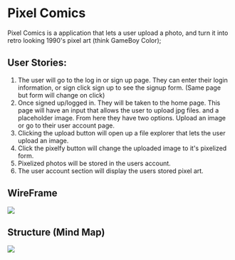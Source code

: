 # Pixel Comics

Pixel Comics is a application that lets a user upload a photo, and turn it into retro looking 1990's pixel art (think GameBoy Color);

## User Stories:

1. The user will go to the log in or sign up page. They can enter their login information, or sign click sign up to see the signup form. (Same page but form will change on click)
2. Once signed up/logged in. They will be taken to the home page. This page will have an input that allows the user to upload jpg files. and a placeholder image. From here they have two options. Upload an image or go to their user account page.
3. Clicking the upload button will open up a file explorer that lets the user upload an image.
4. Click the pixelfy button will change the uploaded image to it's pixelized form.
5. Pixelized photos will be stored in the users account.
6. The user account section will display the users stored pixel art.

## WireFrame

<img src ="/pixel-comics/client/public/img/Pixel-comic.png">


## Structure (Mind Map)

<img src = "/pixel-comics/client/public/img/mindmappixelart.png" >
